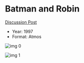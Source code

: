 # Batman and Robin

[Discussion Post](https://www.avsforum.com/threads/bass-eq-for-filtered-movies.2995212/post-58154126)

* Year: 1997
* Format: Atmos

![img 0](https://i.imgur.com/RABVu0o.jpg)

![img 1](https://i.imgur.com/vlA2azt.jpg)

